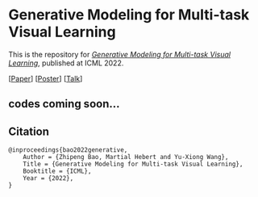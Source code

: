 
# Generative Modeling for Multi-task Visual Learning

This is the repository for [*Generative Modeling for Multi-task Visual Learning*](https://proceedings.mlr.press/v162/bao22c.html), published at ICML 2022.  


[[Paper](https://proceedings.mlr.press/v162/bao22c.html)]
[[Poster]()]
[[Talk]()]


## codes coming soon... 


## Citation

```
@inproceedings{bao2022generative,
    Author = {Zhipeng Bao, Martial Hebert and Yu-Xiong Wang},
    Title = {Generative Modeling for Multi-task Visual Learning},
    Booktitle = {ICML},
    Year = {2022},
}
```



